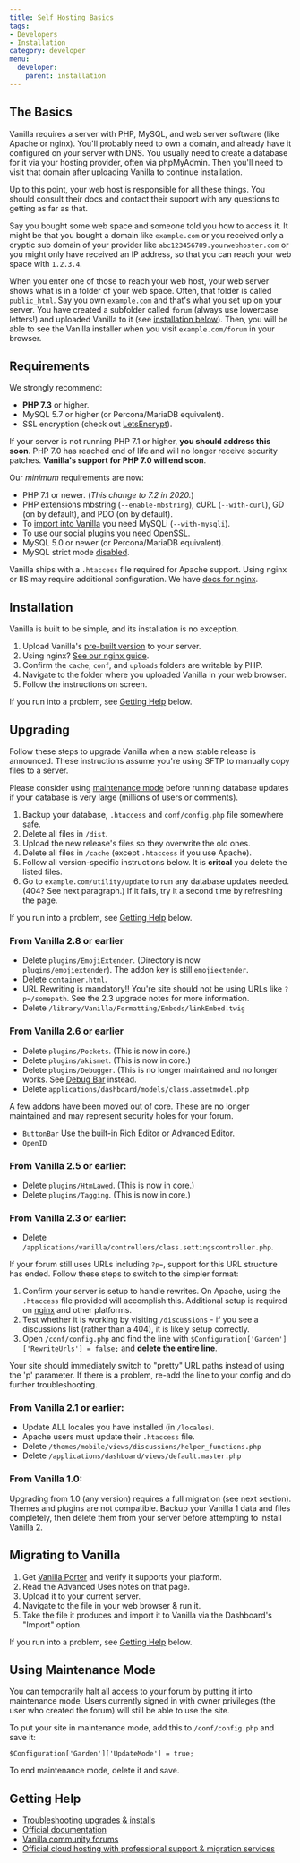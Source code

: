 ```yaml
---
title: Self Hosting Basics
tags:
- Developers
- Installation
category: developer
menu:
  developer:
    parent: installation
---
```


## The Basics

Vanilla requires a server with PHP, MySQL, and web server software (like Apache or nginx). You'll probably need to own a domain, and already have it configured on your server with DNS. You usually need to create a database for it via your hosting provider, often via phpMyAdmin. Then you'll need to visit that domain after uploading Vanilla to continue installation. 

Up to this point, your web host is responsible for all these things. You should consult their docs and contact their support with any questions to getting as far as that.

Say you bought some web space and someone told you how to access it. It might be that you bought a domain like `example.com` or you received only a cryptic sub domain of your provider like `abc123456789.yourwebhoster.com` or you might only have received an IP address, so that you can reach your web space with `1.2.3.4`.

When you enter one of those to reach your web host, your web server shows what is in a folder of your web space. Often, that folder is called `public_html`. Say you own `example.com` and that's what you set up on your server. You have created a subfolder called `forum` (always use lowercase letters!) and uploaded Vanilla to it (see [installation below](https://github.com/vanilla/vanilla/blob/master/README.md#installation)). Then, you will be able to see the Vanilla installer when you visit `example.com/forum` in your browser.

## Requirements

We strongly recommend:

*  **PHP 7.3** or higher.
*  MySQL 5.7 or higher (or Percona/MariaDB equivalent).
* SSL encryption (check out [LetsEncrypt](https://letsencrypt.org/)).

If your server is not running PHP 7.1 or higher, **you should address this soon**. PHP 7.0 has reached end of life and will no longer receive security patches. **Vanilla's support for PHP 7.0 will end soon**.

Our _minimum_ requirements are now:

* PHP 7.1 or newer. (_This change to 7.2 in 2020._)
* PHP extensions mbstring (`--enable-mbstring`), cURL (`--with-curl`), GD (on by default), and PDO (on by default).
* To [import into Vanilla](#migrating-to-vanilla) you need MySQLi (`--with-mysqli`).
* To use our social plugins you need [OpenSSL](http://php.net/manual/en/openssl.installation.php).
* MySQL 5.0 or newer (or Percona/MariaDB equivalent).
* MySQL strict mode [disabled](https://www.liquidweb.com/kb/how-to-disable-mysql-strict-mode/).

Vanilla ships with a `.htaccess` file required for Apache support. Using nginx or IIS may require additional configuration. We have [docs for nginx](https://docs.vanillaforums.com/developer/backend/server-nginx/).

## Installation

Vanilla is built to be simple, and its installation is no exception.

1. Upload Vanilla's [pre-built version](https://open.vanillaforums.com/addon/vanilla-core) to your server.
1. Using nginx? [See our nginx guide](https://docs.vanillaforums.com/developer/backend/server-nginx/).
1. Confirm the `cache`, `conf`, and `uploads` folders are writable by PHP.
1. Navigate to the folder where you uploaded Vanilla in your web browser.
1. Follow the instructions on screen.

If you run into a problem, see [Getting Help](#getting-help) below.

## Upgrading

Follow these steps to upgrade Vanilla when a new stable release is announced. These instructions assume you're using SFTP to manually copy files to a server.

Please consider using [maintenance mode](#using-maintenance-mode) before running database updates if your database is very large (millions of users or comments).

1. Backup your database, `.htaccess` and `conf/config.php` file somewhere safe.
1. Delete all files in `/dist`.
1. Upload the new release's files so they overwrite the old ones.
1. Delete all files in `/cache` (except `.htaccess` if you use Apache).
1. Follow all version-specific instructions below. It is **critcal** you delete the listed files.
1. Go to `example.com/utility/update` to run any database updates needed. (404? See next paragraph.) If it fails, try it a second time by refreshing the page.

If you run into a problem, see [Getting Help](#getting-help) below.

### From Vanilla 2.8 or earlier

* Delete `plugins/EmojiExtender`. (Directory is now `plugins/emojiextender`). The addon key is still `emojiextender`.
* Delete `container.html`.
* URL Rewriting is mandatory!! You're site should not be using URLs like `?p=/somepath`. See the 2.3 upgrade notes for more information.
* Delete `/library/Vanilla/Formatting/Embeds/linkEmbed.twig`

### From Vanilla 2.6 or earlier

* Delete `plugins/Pockets`. (This is now in core.) 
* Delete `plugins/akismet`. (This is now in core.)
* Delete `plugins/Debugger`. (This is no longer maintained and no longer works. See [Debug Bar](https://open.vanillaforums.com/addon/debugbar-plugin) instead.
* Delete `applications/dashboard/models/class.assetmodel.php`

A few addons have been moved out of core. These are no longer maintained and may represent security holes for your forum.

- `ButtonBar` Use the built-in Rich Editor or Advanced Editor.
- `OpenID`

### From Vanilla 2.5 or earlier:

* Delete `plugins/HtmLawed`. (This is now in core.)
* Delete `plugins/Tagging`. (This is now in core.)

### From Vanilla 2.3 or earlier:

* Delete `/applications/vanilla/controllers/class.settingscontroller.php`.

If your forum still uses URLs including `?p=`, support for this URL structure has ended. Follow these steps to switch to the simpler format:

1. Confirm your server is setup to handle rewrites. On Apache, using the `.htaccess` file provided will accomplish this. Additional setup is required on [nginx](https://docs.vanillaforums.com/developer/backend/server-nginx/) and other platforms. 
2. Test whether it is working by visiting `/discussions` - if you see a discussions list (rather than a 404), it is likely setup correctly. 
3. Open `/conf/config.php` and find the line with `$Configuration['Garden']['RewriteUrls'] = false;` and **delete the entire line**. 

Your site should immediately switch to "pretty" URL paths instead of using the 'p' parameter. If there is a problem, re-add the line to your config and do further troubleshooting.

### From Vanilla 2.1 or earlier:

* Update ALL locales you have installed (in `/locales`).
* Apache users must update their `.htaccess` file.
* Delete `/themes/mobile/views/discussions/helper_functions.php`
* Delete `/applications/dashboard/views/default.master.php`

### From Vanilla 1.0:

Upgrading from 1.0 (any version) requires a full migration (see next section). Themes and plugins are not compatible. Backup your Vanilla 1 data and files completely, then delete them from your server before attempting to install Vanilla 2.

## Migrating to Vanilla

1. Get [Vanilla Porter](https://open.vanillaforums.com/addon/porter-core) and verify it supports your platform.
1. Read the Advanced Uses notes on that page.
1. Upload it to your current server.
1. Navigate to the file in your web browser & run it.
1. Take the file it produces and import it to Vanilla via the Dashboard's "Import" option.

If you run into a problem, see [Getting Help](#getting-help) below.

## Using Maintenance Mode

You can temporarily halt all access to your forum by putting it into maintenance mode. Users currently signed in with owner privileges (the user who created the forum) will still be able to use the site.

To put your site in maintenance mode, add this to `/conf/config.php` and save it:

`$Configuration['Garden']['UpdateMode'] = true;`

To end maintenance mode, delete it and save.

## Getting Help

* [Troubleshooting upgrades & installs](http://docs.vanillaforums.com/developers/troubleshooting/)
* [Official documentation](http://docs.vanillaforums.com)
* [Vanilla community forums](https://open.vanillaforums.com/discussions)
* [Official cloud hosting with professional support & migration services](https://vanillaforums.com/plans)
